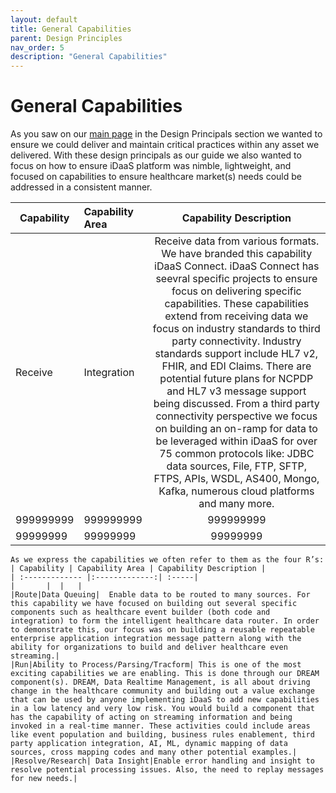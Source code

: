 ```yaml
---
layout: default
title: General Capabilities
parent: Design Principles
nav_order: 5
description: "General Capabilities"
---
```


# General Capabilities
As you saw on our <a href="~/home/Index" target="_blank">main page</a> in the Design Principals section we wanted to ensure we could deliver and maintain critical practices within any asset we delivered. With these design principals as our guide we also wanted to focus on how to ensure iDaaS platform was nimble, lightweight, and focused on capabilities to ensure healthcare market(s) needs could be addressed in a consistent manner.
 
|  Capability | Capability Area  |Capability Description |
| - | :- | :-: |
| Receive | Integration |Receive data from various formats. We have branded this capability iDaaS Connect. iDaaS Connect has seevral specific projects to ensure focus on delivering specific capabilities. These capabilities extend from receiving data we focus on industry standards to third party connectivity. Industry standards support include HL7 v2, FHIR, and EDI Claims. There are potential future plans for NCPDP and HL7 v3 message support being discussed. From a third party connectivity perspective we focus on building an on-ramp for data to be leveraged within iDaaS for over 75 common protocols like: JDBC data sources, File, FTP, SFTP, FTPS, APIs, WSDL, AS400, Mongo, Kafka, numerous cloud platforms and many more. | 
| 999999999 | 999999999 | 999999999 | 
| 99999999 | 99999999 | 99999999 | 


    As we express the capabilities we often refer to them as the four R’s:
    | Capability | Capability Area | Capability Description |
    | :------------- |:-------------:| :-----|
    |       |  |   |
    |Route|Data Queuing|  Enable data to be routed to many sources. For this capability we have focused on building out several specific components such as healthcare event builder (both code and integration) to form the intelligent healthcare data router. In order to demonstrate this, our focus was on building a reusable repeatable enterprise application integration message pattern along with the ability for organizations to build and deliver healthcare even streaming.|
    |Run|Ability to Process/Parsing/Tracform| This is one of the most exciting capabilities we are enabling. This is done through our DREAM component(s). DREAM, Data Realtime Management, is all about driving change in the healthcare community and building out a value exchange that can be used by anyone implementing iDaaS to add new capabilities in a low latency and very low risk. You would build a component that has the capability of acting on streaming information and being invoked in a real-time manner. These activities could include areas like event population and building, business rules enablement, third party application integration, AI, ML, dynamic mapping of data sources, cross mapping codes and many other potential examples.|
    |Resolve/Research| Data Insight|Enable error handling and insight to resolve potential processing issues. Also, the need to replay messages for new needs.|
    
